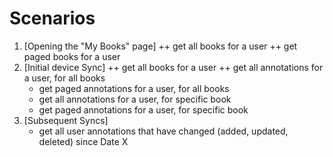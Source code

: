 ﻿# Scenarios

1. [Opening the "My Books" page]
	++ get all books for a user
	++ get paged books for a user
2. [Initial device Sync]
	++ get all books for a user
	++ get all annotations for a user, for all books
	+ get paged annotations for a user, for all books
	+ get all annotations for a user, for specific book
	+ get paged annotations for a user, for specific book
3. [Subsequent Syncs] 
	- get all user annotations that have changed (added, updated, deleted) since Date X

